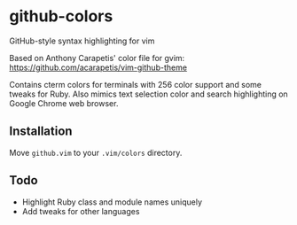 github-colors
=============

GitHub-style syntax highlighting for vim

Based on Anthony Carapetis' color file for gvim: https://github.com/acarapetis/vim-github-theme

Contains cterm colors for terminals with 256 color support and some tweaks for Ruby. Also mimics text selection color and search highlighting on Google Chrome web browser.


Installation
------------

Move `github.vim` to your `.vim/colors` directory.


Todo
----

* Highlight Ruby class and module names uniquely
* Add tweaks for other languages
